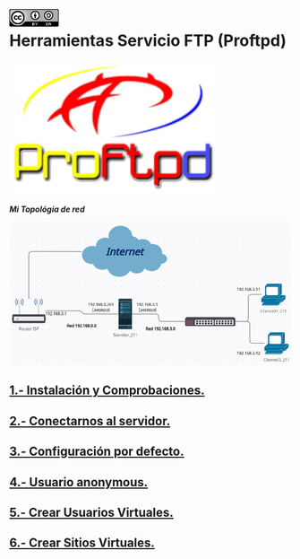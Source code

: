 <img src="./imagenes/MI-LICENCIA88x31.png" style="float: left; margin-right: 10px;" />

# Herramientas Servicio FTP (Proftpd)
![logo apache](/imagenes/ProftpdLogo.png)

***Mi Topológia de red***

![red](/imagenes/red.png)

## [1.- Instalación y Comprobaciones.](./proftpd/instalacionYComprobaciones)
## [2.- Conectarnos al servidor.](./proftpd/conectarnosServidor)
## [3.- Configuración por defecto.](./proftpd/confDefecto)
## [4.- Usuario anonymous.](./proftpd/anonymous)
## [5.- Crear Usuarios Virtuales.](./proftpd/usuariosVirtuales)
## [6.- Crear Sitios Virtuales.](./proftpd/sitiosVirtuales)
<!-- ## [6.- Alias.](./proftpd/alias/)
## [7.- Redireccionamientos.](./proftpd/redireccionamientos/)
## [8.- Páginas de errores personalizados.](./proftpd/ErroresPersonalizados)
## [9.- Control de acceso.](./proftpd/controlAcceso)
## [10.- Autenticación Básica.](./proftpd/autenticacionBasica)
## [11.- Autenticación Digest.](./proftpd/autenticacionDigest)
## [12.- Autenticación Compleja.](./proftpd/autenticacionCompleja)
## [13.- Fichero htacces.](./proftpd/htacces)
## [14.- Cargar Módulos (userdir y WebDav).](./proftpd/CargarModulos)
## [15.- Acceso Seguro SSL/TLS (HTTPs).](./proftpd/https) -->
